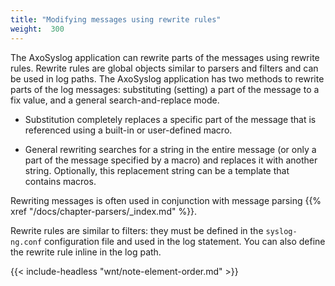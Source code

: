 ```yaml
---
title: "Modifying messages using rewrite rules"
weight:  300
---
```

<!-- DISCLAIMER: This file is based on the syslog-ng Open Source Edition documentation https://github.com/balabit/syslog-ng-ose-guides/commit/2f4a52ee61d1ea9ad27cb4f3168b95408fddfdf2 and is used under the terms of The syslog-ng Open Source Edition Documentation License. The file has been modified by Axoflow. -->

The AxoSyslog application can rewrite parts of the messages using rewrite rules. Rewrite rules are global objects similar to parsers and filters and can be used in log paths. The AxoSyslog application has two methods to rewrite parts of the log messages: substituting (setting) a part of the message to a fix value, and a general search-and-replace mode.

  - Substitution completely replaces a specific part of the message that is referenced using a built-in or user-defined macro.

  - General rewriting searches for a string in the entire message (or only a part of the message specified by a macro) and replaces it with another string. Optionally, this replacement string can be a template that contains macros.

Rewriting messages is often used in conjunction with message parsing {{% xref "/docs/chapter-parsers/_index.md" %}}.

Rewrite rules are similar to filters: they must be defined in the `syslog-ng.conf` configuration file and used in the log statement. You can also define the rewrite rule inline in the log path.

{{< include-headless "wnt/note-element-order.md" >}}
